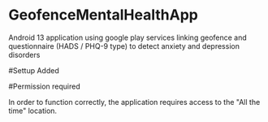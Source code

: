 # GeofenceMentalHealthApp

Android 13 application using google play services linking geofence and questionnaire (HADS / PHQ-9 type) to detect anxiety and depression disorders

#Settup 
Added 

#Permission required

In order to function correctly, the application requires access to the "All the time" location.
